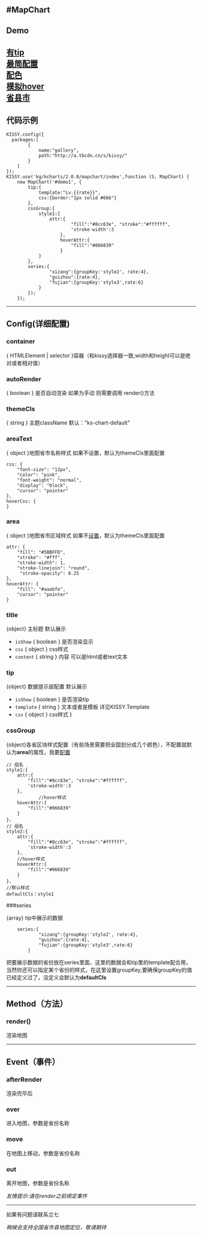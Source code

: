 #MapChart
---
Demo
---
[有tip](../demo/mapchart/demo1.html) <br/>
[最简配置](../demo/mapchart/demo2.html) <br/>
[配色](../demo/mapchart/demo3.html) <br/>
[模拟hover](../demo/mapchart/demo4.html) <br/>
[省县市](../demo/mapchart/demo5.html) <br/>
---
代码示例
---
    KISSY.config({
      packages:[
    		{
    			name:"gallery",
    			path:"http://a.tbcdn.cn/s/kissy/"
    		}
    	]
    });
    KISSY.use('kg/kcharts/2.0.0/mapchart/index',function (S, MapChart) {
    	new MapChart('#demo1', {
    		tip:{
    			template:"Lv.{{rate}}",
    			css:{border:"1px solid #666"}
    		},
    		cssGroup:{
    			style1:{
    				attr:{
    						"fill":"#8cc63e", "stroke":"#ffffff",
    						'stroke-width':3
                        },
    					hoverAttr:{
    						"fill":"#066839"
    					}
    			}
    		},
    		series:{
    				"xizang":{groupKey:'style2', rate:4},
    				"guizhou":{rate:4},
    				"fujian":{groupKey:'style3',rate:6}
    			}
    		});
    	});

---
Config(详细配置)
---
### container
{ HTMLElement | selector }容器（和kissy选择器一致,width和height可以是绝对或者相对值）
### autoRender
{ boolean } 是否自动渲染 如果为手动 则需要调用 render()方法
### themeCls
{ string } 主题className 默认："ks-chart-default"
### areaText
{ object }地图省市名称样式 如果不设置，默认为themeCls里面配置

    css: {
	    "font-size": "12px",
	    "color": "pink",
	    "font-weight": "normal",
	    "display": "block",
	    "cursor": "pointer"
    },
    hoverCss: {
    }

### area
{ object }地图省市区域样式 如果不[设置](http://raphaeljs.com/reference.html#Element.attr "raphaeljs样式")，默认为themeCls里面配置

	attr: {
        "fill": "#5BBFFD",
        "stroke": "#fff",
		"stroke-width": 1,
		"stroke-linejoin": "round",
         "stroke-opacity": 0.25
    },
	hoverAttr: {
		"fill": "#aaabfe",
		"cursor": "pointer"
    }


### title
{object} 主标题 默认展示

   - `isShow` { boolean } 是否渲染显示
   - `css` { object } css样式
   - `content` { string } 内容 可以是html或者text文本

### tip

  {object} 数据提示层配置 默认展示

   - `isShow` { boolean } 是否渲染tip
   - `template` { string } 文本或者是模板 详见KISSY.Template
   - `css` { object } css样式 }

### cssGroup

  {object}各省区块样式配置（有些场景需要把全国划分成几个颜色），不配置就默认为**area**的属性，我要[配置](http://raphaeljs.com/reference.html#Element.attr "raphaeljs样式")

	// 组名
	style1:{
		attr:{
			"fill":"#8cc63e", "stroke":"#ffffff",
			'stroke-width':3
		},
				//hover样式
		hoverAttr:{
			"fill":"#066839"
		}
	}，
	// 组名
  	style2:{
		attr:{
			"fill":"#8cc63e", "stroke":"#ffffff",
			'stroke-width':3
		},
		//hover样式
		hoverAttr:{
			"fill":"#066839"
		}
	}，
	//默认样式
	defaultCls：style1

###series

{array} tip中展示的数据

		series:{
				"xizang":{groupKey:'style2', rate:4},
				"guizhou":{rate:4},
				"fujian":{groupKey:'style3',rate:6}
			}

把要展示数据的省份放在series里面，这里的数据会和tip里的template配合用，当然你还可以指定某个省份的样式，在这里设置groupKey,要确保groupKey的值已经定义过了，没定义会默认为**defaultCls**

---
Method（方法）
---
### render()
渲染地图

---
Event（事件）
---

### afterRender
渲染完毕后

### over
进入地图，参数是省份名称

### move
在地图上移动，参数是省份名称

### out
离开地图，参数是省份名称

*友情提示:请在render之前绑定事件*

---
如果有问题请联系兰七

*稍候会支持全国省市县地图定位，敬请期待*
